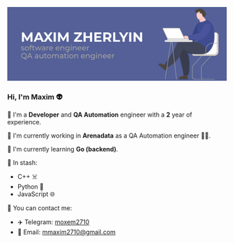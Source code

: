 ![banner](assets/preview.png)

### Hi, I'm Maxim 👽

🚀 I'm a **Developer** and **QA Automation** engineer with a **2** year of experience.

💼 I'm currently working in **Arenadata** as a QA Automation engineer 🤹🏼.

🌱 I'm currently learning **Go (backend)**.

🧠 In stash:
- C++ ☠️
- Python 🐍
- JavaScript 🌐

💬 You can contact me:
  - ✈️ Telegram: [moxem2710](https://t.me/moxem2710)
  - 📧 Email: mmaxim2710@gmail.com